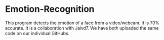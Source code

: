# Emotion-Recognition
This program detects the emotion of a face from a video/webcam. It is 70% accurate. It is a collaboration with Jaivd7. We have both uploaded the same code on our individual GitHubs.
